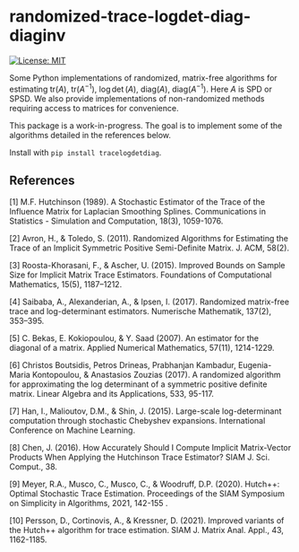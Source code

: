 # randomized-trace-logdet-diag-diaginv

[![License: MIT](https://img.shields.io/badge/License-MIT-yellow.svg)](https://opensource.org/licenses/MIT)

Some Python implementations of randomized, matrix-free algorithms for estimating $\text{tr}(A)$, $\text{tr}(A^{-1})$, $\log \det(A)$, $\text{diag}(A)$, $\text{diag}(A^{-1})$. Here $A$ is SPD or SPSD. We also provide implementations of non-randomized methods requiring access to matrices for convenience.

This package is a work-in-progress. The goal is to implement some of the algorithms detailed in the references below.

Install with ``pip install tracelogdetdiag``.

## References

<a id="1">[1]</a>  M.F. Hutchinson (1989). A Stochastic Estimator of the Trace of the Influence Matrix for Laplacian Smoothing Splines. Communications in Statistics - Simulation and Computation, 18(3), 1059-1076.

<a id="2">[2]</a> Avron, H., & Toledo, S. (2011). Randomized Algorithms for Estimating the Trace of an Implicit Symmetric Positive Semi-Definite Matrix. J. ACM, 58(2).

<a id="3">[3]</a> Roosta-Khorasani, F., & Ascher, U. (2015). Improved Bounds on Sample Size for Implicit Matrix Trace Estimators. Foundations of Computational Mathematics, 15(5), 1187–1212.

<a id="4">[4]</a> Saibaba, A., Alexanderian, A., & Ipsen, I. (2017). Randomized matrix-free trace and log-determinant estimators. Numerische Mathematik, 137(2), 353–395.

<a id="5">[5]</a> C. Bekas, E. Kokiopoulou, & Y. Saad (2007). An estimator for the diagonal of a matrix. Applied Numerical Mathematics, 57(11), 1214-1229.

<a id="6">[6]</a> Christos Boutsidis, Petros Drineas, Prabhanjan Kambadur, Eugenia-Maria Kontopoulou, & Anastasios Zouzias (2017). A randomized algorithm for approximating the log determinant of a symmetric positive definite matrix. Linear Algebra and its Applications, 533, 95-117.

<a id="7">[7]</a> Han, I., Malioutov, D.M., & Shin, J. (2015). Large-scale log-determinant computation through stochastic Chebyshev expansions. International Conference on Machine Learning.

<a id="8">[8]</a> Chen, J. (2016). How Accurately Should I Compute Implicit Matrix-Vector Products When Applying the Hutchinson Trace Estimator? SIAM J. Sci. Comput., 38.

<a id="9">[9]</a> Meyer, R.A., Musco, C., Musco, C., & Woodruff, D.P. (2020). Hutch++: Optimal Stochastic Trace Estimation. Proceedings of the SIAM Symposium on Simplicity in Algorithms, 2021, 142-155 .

<a id="10">[10]</a> Persson, D., Cortinovis, A., & Kressner, D. (2021). Improved variants of the Hutch++ algorithm for trace estimation. SIAM J. Matrix Anal. Appl., 43, 1162-1185.


